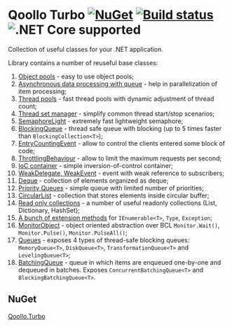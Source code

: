 Qoollo Turbo [![NuGet](https://img.shields.io/nuget/v/Qoollo.Turbo.svg?style=flat-square)](https://www.nuget.org/packages/Qoollo.Turbo/) [![Build status](https://ci.appveyor.com/api/projects/status/76axgtpcrm411whk/branch/master?svg=true)](https://ci.appveyor.com/project/agend/dotnet-turbo/branch/master) ![.NET Core supported](https://img.shields.io/badge/.NET%20Core-supported-brightgreen.svg?style=flat-square)
===============

Collection of useful classes for your .NET application.


Library contains a number of reuseful base classes:

1. [Object pools](https://github.com/qoollo/system-class-library/wiki/Object-pool) - easy to use object pools;
2. [Asynchronous data processing with queue](https://github.com/qoollo/system-class-library/wiki/QueueAsyncProcessor) - help in parallelization of item processing;
3. [Thread pools](https://github.com/qoollo/system-class-library/wiki/Thread-Pool) - fast thread pools with dynamic adjustment of thread count;
4. [Thread set manager](https://github.com/qoollo/system-class-library/wiki/ThreadSetManager) - simplify common thread start/stop scenarios;
5. [SemaphoreLight](https://github.com/qoollo/system-class-library/wiki/SemaphoreLight) - extremely fast lightweight semaphore;
6. [BlockingQueue](https://github.com/qoollo/system-class-library/wiki/BlockingQueue) - thread safe queue with blocking (up to 5 times faster than ```BlockingCollection<T>```); 
7. [EntryCountingEvent](https://github.com/qoollo/system-class-library/wiki/EntryCountingEvent) - allow to control the clients entered some block of code;
8. [ThrottlingBehaviour](https://github.com/qoollo/system-class-library/wiki/ThrottlingBehaviour) - allow to limit the maximum requests per second;
9. [IoC container](https://github.com/qoollo/system-class-library/wiki/IoC) - simple inversion-of-control container;
10. [WeakDelegate, WeakEvent](https://github.com/qoollo/system-class-library/wiki/WeakEvent) - event with weak reference to subscribers;
11. [Deque](https://github.com/qoollo/system-class-library/wiki/Deque) - collection of elements organized as deque;
12. [Priority Queues](https://github.com/qoollo/system-class-library/wiki/Priority-Queues) - simple queue with limited number of priorities;
13. [CircularList](https://github.com/qoollo/system-class-library/wiki/CircularList) - collection that stores elements inside circular buffer;
14. [Read only collections](https://github.com/qoollo/system-class-library/wiki/Read-only-collections) - a number of useful readonly collections (List, Dictionary, HashSet);
15. [A bunch of extension methods](https://github.com/qoollo/system-class-library/wiki/Extension-Methods) for ```IEnumerable<T>```, ```Type```, ```Exception```;
16. [MonitorObject](https://github.com/qoollo/dotNet-turbo/wiki/MonitorObject) - object oriented abstraction over BCL ```Monitor.Wait()```, ```Monitor.Pulse()```, ```Monitor.PulseAll()```;
17. [Queues](https://github.com/qoollo/dotNet-turbo/wiki/Queues) - exposes 4 types of thread-safe blocking queues: ```MemoryQueue<T>```, ```DiskQueue<T>```, ```TransformationQueue<T>``` and ```LevelingQueue<T>```;
18. [BatchingQueue](https://github.com/qoollo/dotNet-turbo/wiki/BatchingQueue) - queue in which items are enqueued one-by-one and dequeued in batches. Exposes `ConcurrentBatchingQueue<T>` and `BlockingBatchingQueue<T>`.

## NuGet
[Qoollo.Turbo](https://www.nuget.org/packages/Qoollo.Turbo/)
